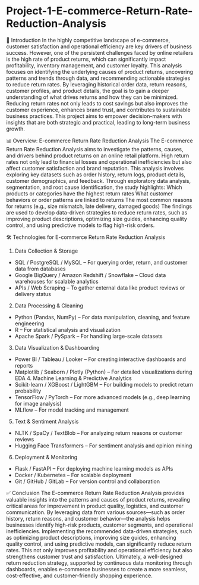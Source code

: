 # Project-1-E-commerce-Return-Rate-Reduction-Analysis
📌 Introduction
In the highly competitive landscape of e-commerce, customer satisfaction and operational efficiency are key drivers of business success. However, 
one of the persistent challenges faced by online retailers is the high rate of product returns, which can significantly impact profitability, inventory management, and customer loyalty.
This analysis focuses on identifying the underlying causes of product returns, uncovering patterns and trends through data, and recommending actionable strategies to reduce return rates. 
By leveraging historical order data, return reasons, customer profiles, and product details, the goal is to gain a deeper understanding of what drives returns and how they can be minimized.
Reducing return rates not only leads to cost savings but also improves the customer experience, enhances brand trust, and contributes to sustainable business practices. This project aims to empower 
decision-makers with insights that are both strategic and practical, leading to long-term business growth.

📊 Overview: E-commerce Return Rate Reduction Analysis
The E-commerce Return Rate Reduction Analysis aims to investigate the patterns, causes, and drivers behind product returns on an online retail platform. High return rates not only lead to financial losses 
and operational inefficiencies but also affect customer satisfaction and brand reputation.
This analysis involves exploring key datasets such as order history, return logs, product details, customer demographics, and feedback. Through exploratory data analysis, segmentation, and root cause identification, the study highlights:
Which products or categories have the highest return rates
What customer behaviors or order patterns are linked to returns
The most common reasons for returns (e.g., size mismatch, late delivery, damaged goods)
The findings are used to develop data-driven strategies to reduce return rates, such as improving product descriptions, optimizing size guides, enhancing quality control, and using predictive models to flag high-risk orders.

🛠️ Technologies for E-commerce Return Rate Reduction Analysis
1. Data Collection & Storage
* SQL / PostgreSQL / MySQL – For querying order, return, and customer data from databases
* Google BigQuery / Amazon Redshift / Snowflake – Cloud data warehouses for scalable analytics
* APIs / Web Scraping – To gather external data like product reviews or delivery status
2. Data Processing & Cleaning
* Python (Pandas, NumPy) – For data manipulation, cleaning, and feature engineering
* R – For statistical analysis and visualization
* Apache Spark / PySpark – For handling large-scale datasets
3. Data Visualization & Dashboarding
* Power BI / Tableau / Looker – For creating interactive dashboards and reports
* Matplotlib / Seaborn / Plotly (Python) – For detailed visualizations during EDA
  4. Machine Learning & Predictive Analytics
* Scikit-learn / XGBoost / LightGBM – For building models to predict return probability
* TensorFlow / PyTorch – For more advanced models (e.g., deep learning for image analysis)
* MLflow – For model tracking and management
5. Text & Sentiment Analysis
* NLTK / SpaCy / TextBlob – For analyzing return reasons or customer reviews
* Hugging Face Transformers – For sentiment analysis and opinion mining
6. Deployment & Monitoring
* Flask / FastAPI – For deploying machine learning models as APIs
* Docker / Kubernetes – For scalable deployment
* Git / GitHub / GitLab – For version control and collaboration

 ✅ Conclusion
 The E-commerce Return Rate Reduction Analysis provides valuable insights into the patterns and causes of product returns, revealing critical areas for improvement in product quality, 
 logistics, and customer communication. By leveraging data from various sources—such as order history, return reasons, and customer behavior—the analysis helps businesses identify high-risk products, 
 customer segments, and operational inefficiencies.
 Implementing the recommended data-driven strategies, such as optimizing product descriptions, improving size guides, enhancing quality control, and using predictive models, can significantly reduce return rates. This not only improves profitability and operational efficiency but 
 also strengthens customer trust and satisfaction.
 Ultimately, a well-designed return reduction strategy, supported by continuous data monitoring through dashboards, enables e-commerce businesses to create a more seamless, cost-effective, 
 and customer-friendly shopping experience.
